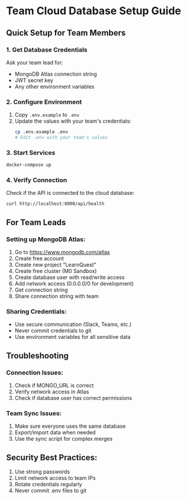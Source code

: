 # Team Cloud Database Setup Guide

## Quick Setup for Team Members

### 1. Get Database Credentials
Ask your team lead for:
- MongoDB Atlas connection string
- JWT secret key
- Any other environment variables

### 2. Configure Environment
1. Copy `.env.example` to `.env`
2. Update the values with your team's credentials:
   ```bash
   cp .env.example .env
   # Edit .env with your team's values
   ```

### 3. Start Services
```bash
docker-compose up
```

### 4. Verify Connection
Check if the API is connected to the cloud database:
```bash
curl http://localhost:8000/api/health
```

## For Team Leads

### Setting up MongoDB Atlas:
1. Go to https://www.mongodb.com/atlas
2. Create free account
3. Create new project "LearnQuest"
4. Create free cluster (M0 Sandbox)
5. Create database user with read/write access
6. Add network access (0.0.0.0/0 for development)
7. Get connection string
8. Share connection string with team

### Sharing Credentials:
- Use secure communication (Slack, Teams, etc.)
- Never commit credentials to git
- Use environment variables for all sensitive data

## Troubleshooting

### Connection Issues:
1. Check if MONGO_URL is correct
2. Verify network access in Atlas
3. Check if database user has correct permissions

### Team Sync Issues:
1. Make sure everyone uses the same database
2. Export/import data when needed
3. Use the sync script for complex merges

## Security Best Practices:
1. Use strong passwords
2. Limit network access to team IPs
3. Rotate credentials regularly
4. Never commit .env files to git
